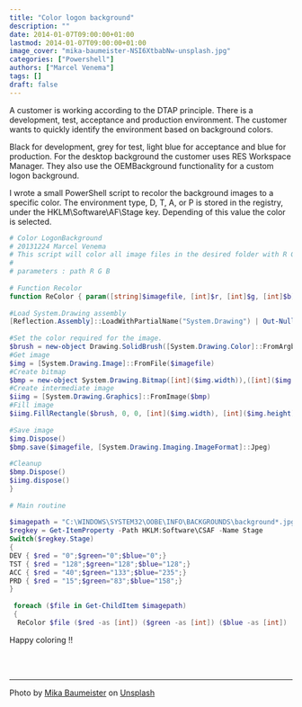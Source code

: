 ```yaml
---
title: "Color logon background"
description: ""
date: 2014-01-07T09:00:00+01:00
lastmod: 2014-01-07T09:00:00+01:00
image_cover: "mika-baumeister-NSI6XtbabNw-unsplash.jpg"
categories: ["Powershell"]
authors: ["Marcel Venema"] 
tags: []
draft: false
---
```


A customer is working according to the DTAP principle. There is a development, test, acceptance and production environment. The customer wants to quickly identify the environment based on background colors. 

Black for development, grey for test, light blue for acceptance and blue for production. For the desktop background the customer uses RES Workspace Manager. They also use the OEMBackground functionality for a custom logon background. 

I wrote a small PowerShell script to recolor the background images to a specific color. The environment type, D, T, A, or P is stored in the registry, under the HKLM\Software\AF\Stage key. Depending of this value the color is selected.

```powershell
# Color LogonBackground
# 20131224 Marcel Venema
# This script will color all image files in the desired folder with R G B
#
# parameters : path R G B
  
# Function Recolor 
function ReColor { param([string]$imagefile, [int]$r, [int]$g, [int]$b)
 
#Load System.Drawing assembly
[Reflection.Assembly]::LoadWithPartialName("System.Drawing") | Out-Null
 
#Set the color required for the image.
$brush = new-object Drawing.SolidBrush([System.Drawing.Color]::FromArgb($r, $g, $b))
#Get image
$img = [System.Drawing.Image]::FromFile($imagefile)
#Create bitmap
$bmp = new-object System.Drawing.Bitmap([int]($img.width)),([int]($img.height))
#Create intermediate image
$iimg = [System.Drawing.Graphics]::FromImage($bmp)
#Fill image
$iimg.FillRectangle($brush, 0, 0, [int]($img.width), [int]($img.height))
 
#Save image
$img.Dispose()
$bmp.save($imagefile, [System.Drawing.Imaging.ImageFormat]::Jpeg)
 
#Cleanup
$bmp.Dispose()
$iimg.dispose()
}
 
# Main routine
 
$imagepath = "C:\WINDOWS\SYSTEM32\OOBE\INFO\BACKGROUNDS\background*.jpg"
$regkey = Get-ItemProperty -Path HKLM:Software\CSAF -Name Stage
Switch($regkey.Stage)
{
DEV { $red = "0";$green="0";$blue="0";}
TST { $red = "128";$green="128";$blue="128";}
ACC { $red = "40";$green="133";$blue="235";}
PRD { $red = "15";$green="83";$blue="158";}
}
  
 foreach ($file in Get-ChildItem $imagepath)
 {
  ReColor $file ($red -as [int]) ($green -as [int]) ($blue -as [int])

```

Happy coloring !! 

&nbsp;  
&nbsp;  

---

Photo by <a href="https://unsplash.com/@kommumikation?utm_content=creditCopyText&utm_medium=referral&utm_source=unsplash">Mika Baumeister</a> on <a href="https://unsplash.com/photos/yellow-orange-and-blue-textile-NSI6XtbabNw?utm_content=creditCopyText&utm_medium=referral&utm_source=unsplash">Unsplash</a>

&nbsp;  